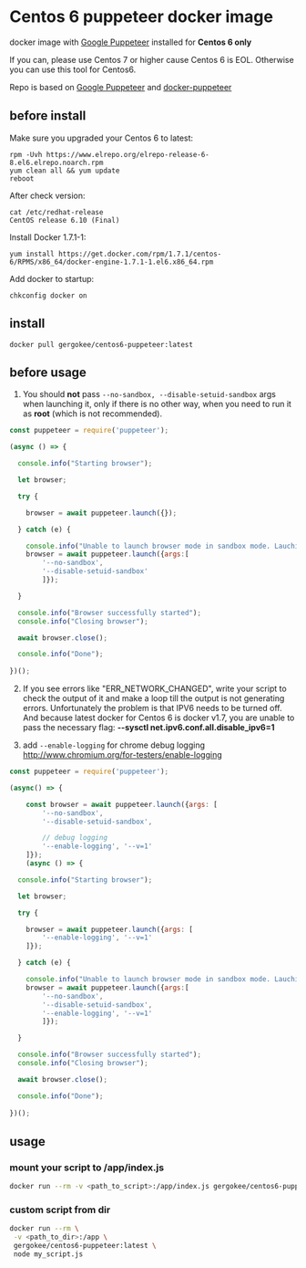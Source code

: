 # Centos 6 puppeteer docker image

docker image with  [Google Puppeteer](https://github.com/GoogleChrome/puppeteer) installed for **Centos 6 only**

If you can, please use Centos 7 or higher cause Centos 6 is EOL. Otherwise you can use this tool for Centos6.

Repo is based on [Google Puppeteer](https://github.com/GoogleChrome/puppeteer) and [docker-puppeteer](https://github.com/alekzonder/docker-puppeteer)

## before install
Make sure you upgraded your Centos 6 to latest:
```
rpm -Uvh https://www.elrepo.org/elrepo-release-6-8.el6.elrepo.noarch.rpm
yum clean all && yum update
reboot
```
After check version:
```
cat /etc/redhat-release
CentOS release 6.10 (Final)
```
Install Docker 1.7.1-1:
```
yum install https://get.docker.com/rpm/1.7.1/centos-6/RPMS/x86_64/docker-engine-1.7.1-1.el6.x86_64.rpm
```
Add docker to startup:
```
chkconfig docker on
```
## install

```
docker pull gergokee/centos6-puppeteer:latest

```

## before usage


1. You should **not** pass `--no-sandbox, --disable-setuid-sandbox` args when launching it, only if there is no other way, when you need to run it as **root** (which is not recommended).

```js
const puppeteer = require('puppeteer');

(async () => {

  console.info("Starting browser");

  let browser;

  try {

    browser = await puppeteer.launch({});

  } catch (e) {

    console.info("Unable to launch browser mode in sandbox mode. Lauching Chrome without sandbox.");
    browser = await puppeteer.launch({args:[
        '--no-sandbox',
        '--disable-setuid-sandbox'
        ]});

  }

  console.info("Browser successfully started");
  console.info("Closing browser");

  await browser.close();

  console.info("Done");
  
})();
```

2. If you see errors like "ERR_NETWORK_CHANGED", write your script to check the output of it and make a loop till the output is not generating errors. Unfortunately the problem is that IPV6 needs to be turned off. And because latest docker for Centos 6 is docker v1.7, you are unable to pass the necessary flag: **--sysctl net.ipv6.conf.all.disable_ipv6=1**


3. add `--enable-logging` for chrome debug logging http://www.chromium.org/for-testers/enable-logging

```js
const puppeteer = require('puppeteer');

(async() => {

    const browser = await puppeteer.launch({args: [
        '--no-sandbox',
        '--disable-setuid-sandbox',

        // debug logging
        '--enable-logging', '--v=1'
    ]});
    (async () => {

  console.info("Starting browser");

  let browser;

  try {

    browser = await puppeteer.launch({args: [
        '--enable-logging', '--v=1'
    ]});

  } catch (e) {

    console.info("Unable to launch browser mode in sandbox mode. Lauching Chrome without sandbox.");
    browser = await puppeteer.launch({args:[
        '--no-sandbox',
        '--disable-setuid-sandbox',
        '--enable-logging', '--v=1'
        ]});

  }

  console.info("Browser successfully started");
  console.info("Closing browser");

  await browser.close();

  console.info("Done");
  
})();


```

## usage

### mount your script to /app/index.js

```bash
docker run --rm -v <path_to_script>:/app/index.js gergokee/centos6-puppeteer:latest
```

### custom script from dir

```bash
docker run --rm \
 -v <path_to_dir>:/app \
 gergokee/centos6-puppeteer:latest \
 node my_script.js
```
